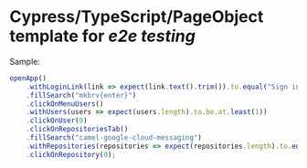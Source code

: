 # Cypress/TypeScript/PageObject template for *e2e testing*

Sample:
```typescript
openApp()
    .withLoginLink(link => expect(link.text().trim()).to.equal("Sign in"))
    .fillSearch("mkbrv{enter}")
    .clickOnMenuUsers()
    .withUsers(users => expect(users.length).to.be.at.least(1))
    .clickOnUser(0)
    .clickOnRepositoriesTab()
    .fillSearch("camel-google-cloud-messaging")
    .withRepositories(repositories => expect(repositories.length).to.equal(1))
    .clickOnRepository(0);
```
